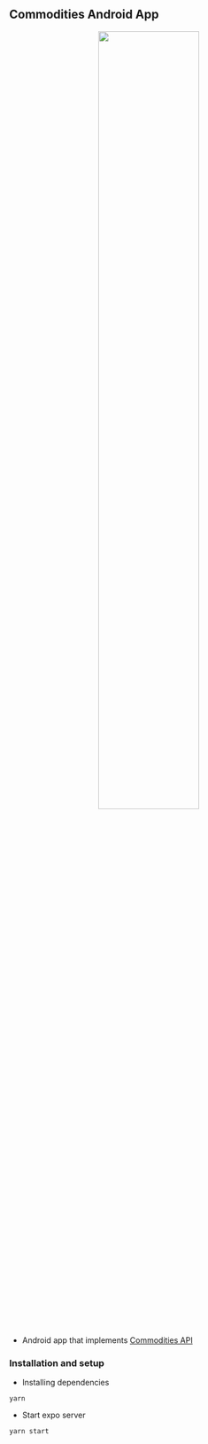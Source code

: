 ## Commodities Android App

<p align="center">
  <img src="https://res-1.cloudinary.com/crunchbase-production/image/upload/c_lpad,f_auto,q_auto:eco/v1397192181/bc47df8209e8fdc0fa8befb6dfc41ae2.png" width="60%">
</p>

* Android app that implements [Commodities API](https://github.com/Sai-Adarsh/commodities-api)

### Installation and setup

* Installing dependencies
```
yarn
```
* Start expo server
```
yarn start
```